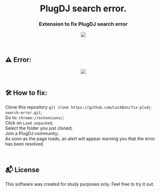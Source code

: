 <h1 align="center">
	PlugDJ search error.
</h1>

<h3 align="center">
    Extension to fix PlugDJ search error
</h3>
<p align="center">
  <a href="https://twitter.com/intent/user?screen_name=LockDzn_">
    <img src="https://img.shields.io/twitter/url/https/twitter.com/intent/user.svg?label=Seguir%20LockDzn&style=social">
  </a>
  </p>
  
<br>

## ⚠️ Error:

<p align="center">
    <img src="https://i.imgur.com/bRyo5Kv.png"><br>
<br>

## 🛠️ How to fix:


Clone this repository `git clone https://github.com/LockDzn/fix-pludj-search-error.git`;
<br>
Go to: `chrome://extensions/`;
<br>
Click on `Load unpacked`;
<br>
Select the folder you just cloned;
<br>
Join a PlugDJ community;
<br>
As soon as the page loads, an alert will appear warning you that the error has been resolved.

<br>

## :mailbox_with_mail: License

This software was created for study purposes only. Feel free to try it out.
